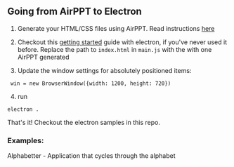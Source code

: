 ## Going from AirPPT to Electron

1.  Generate your HTML/CSS files using AirPPT. Read instructions [here](#)

2.  Checkout this [getting started](https://electronjs.org/docs/tutorial/first-app) guide with electron, if you've never used it before. Replace the path to `index.html` in `main.js` with the with one AirPPT generated

3.  Update the window settings for absolutely positioned items:

```
 win = new BrowserWindow({width: 1200, height: 720})
```

4.  run

```
electron .
```

That's it! Checkout the electron samples in this repo.

### Examples:

Alphabetter - Application that cycles through the alphabet
